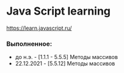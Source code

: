 # Java Script learning

https://learn.javascript.ru/

### Выполненное: 
* до н.э. - [1.1.1 - 5.5.5] Методы массивов
* 22.12.2021 - [5.5.12] Методы массивов


